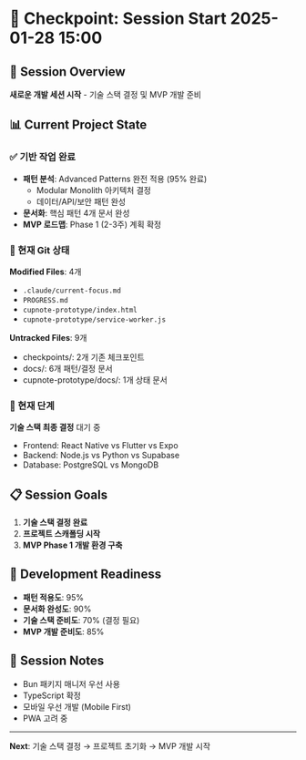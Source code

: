 # 📍 Checkpoint: Session Start 2025-01-28 15:00

## 🎯 Session Overview
**새로운 개발 세션 시작** - 기술 스택 결정 및 MVP 개발 준비

## 📊 Current Project State

### ✅ 기반 작업 완료
- **패턴 분석**: Advanced Patterns 완전 적용 (95% 완료)
  - Modular Monolith 아키텍처 결정
  - 데이터/API/보안 패턴 완성
- **문서화**: 핵심 패턴 4개 문서 완성
- **MVP 로드맵**: Phase 1 (2-3주) 계획 확정

### 🔄 현재 Git 상태
**Modified Files**: 4개
- `.claude/current-focus.md`
- `PROGRESS.md`  
- `cupnote-prototype/index.html`
- `cupnote-prototype/service-worker.js`

**Untracked Files**: 9개 
- checkpoints/: 2개 기존 체크포인트
- docs/: 6개 패턴/결정 문서
- cupnote-prototype/docs/: 1개 상태 문서

### 🎯 현재 단계
**기술 스택 최종 결정** 대기 중
- Frontend: React Native vs Flutter vs Expo
- Backend: Node.js vs Python vs Supabase  
- Database: PostgreSQL vs MongoDB

## 📋 Session Goals
1. **기술 스택 결정 완료**
2. **프로젝트 스캐폴딩 시작**
3. **MVP Phase 1 개발 환경 구축**

## 🔧 Development Readiness
- **패턴 적용도**: 95%
- **문서화 완성도**: 90%
- **기술 스택 준비도**: 70% (결정 필요)
- **MVP 개발 준비도**: 85%

## 💭 Session Notes
- Bun 패키지 매니저 우선 사용
- TypeScript 확정
- 모바일 우선 개발 (Mobile First)
- PWA 고려 중

---
**Next**: 기술 스택 결정 → 프로젝트 초기화 → MVP 개발 시작